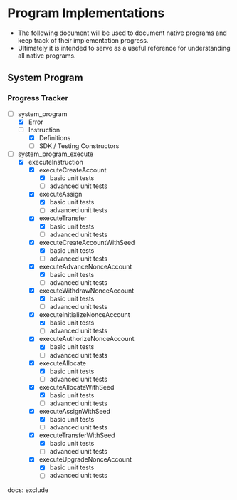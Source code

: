 # Program Implementations
- The following document will be used to document native programs and keep track of their implementation progress.
- Ultimately it is intended to serve as a useful reference for understanding all native programs.

## System Program
### Progress Tracker
- [ ] system_program
    - [x] Error
    - [ ] Instruction
        - [x] Definitions
        - [ ] SDK / Testing Constructors
- [ ] system_program_execute
    - [x] executeInstruction
        - [x] executeCreateAccount
            - [x] basic unit tests
            - [ ] advanced unit tests
        - [x] executeAssign
            - [x] basic unit tests
            - [ ] advanced unit tests
        - [x] executeTransfer
            - [x] basic unit tests
            - [ ] advanced unit tests
        - [x] executeCreateAccountWithSeed
            - [x] basic unit tests
            - [ ] advanced unit tests
        - [x] executeAdvanceNonceAccount
            - [x] basic unit tests
            - [ ] advanced unit tests
        - [x] executeWithdrawNonceAccount
            - [x] basic unit tests
            - [ ] advanced unit tests
        - [x] executeInitializeNonceAccount
            - [x] basic unit tests
            - [ ] advanced unit tests
        - [x] executeAuthorizeNonceAccount
            - [x] basic unit tests
            - [ ] advanced unit tests
        - [x] executeAllocate
            - [x] basic unit tests
            - [ ] advanced unit tests
        - [x] executeAllocateWithSeed
            - [x] basic unit tests
            - [ ] advanced unit tests
        - [x] executeAssignWithSeed
            - [x] basic unit tests
            - [ ] advanced unit tests
        - [x] executeTransferWithSeed
            - [x] basic unit tests
            - [ ] advanced unit tests
        - [x] executeUpgradeNonceAccount
            - [x] basic unit tests
            - [ ] advanced unit tests

docs: exclude
